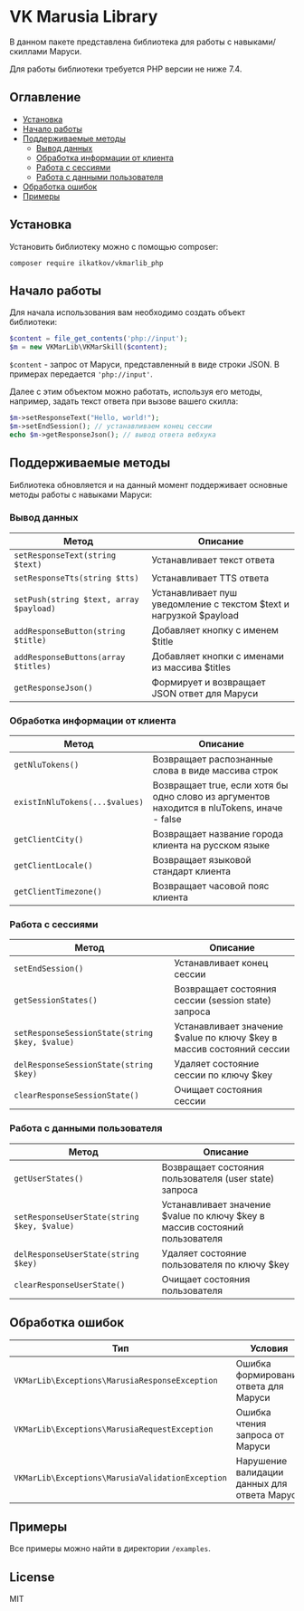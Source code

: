 # VK Marusia Library

В данном пакете представлена библиотека для работы с навыками/скиллами Маруси.

Для работы библиотеки требуется PHP версии не ниже 7.4.

## Оглавление
- [Установка](#установка)
- [Начало работы](#начало-работы)
- [Поддерживаемые методы](#поддерживаемые-методы)
    - [Вывод данных](#вывод-данных)
    - [Обработка информации от клиента](#обработка-информации-от-клиента)
    - [Работа с сессиями](#работа-с-сессиями)
    - [Работа с данными пользователя](#работа-с-данными-пользователя)
- [Обработка ошибок](#обработка-ошибок)
- [Примеры](#примеры)

## Установка

Установить библиотеку можно с помощью composer:

```
composer require ilkatkov/vkmarlib_php
```

## Начало работы

Для начала использования вам необходимо создать объект библиотеки:
```php
$content = file_get_contents('php://input');
$m = new VKMarLib\VKMarSkill($content);
```
```$content``` - запрос от Маруси, представленный в виде строки JSON. В примерах передается ```'php://input'```.

Далее с этим объектом можно работать, используя его методы, например, задать текст ответа при вызове вашего скилла:
```php
$m->setResponseText("Hello, world!");
$m->setEndSession(); // устанавливаем конец сессии
echo $m->getResponseJson(); // вывод ответа вебхука
```

## Поддерживаемые методы

Библиотека обновляется и на данный момент поддерживает основные методы работы с навыками Маруси:


### Вывод данных
| Метод                                                    | Описание                                                                      |
|----------------------------------------------------------|-------------------------------------------------------------------------------|
| ```setResponseText(string $text)```                      | Устанавливает текст ответа                                                    |
| ```setResponseTts(string $tts)```                        | Устанавливает TTS ответа                                                      |
| ```setPush(string $text, array $payload)```              | Устанавливает пуш уведомление с текстом $text и нагрузкой $payload            |
| ```addResponseButton(string $title)```                   | Добавляет кнопку с именем $title                                              |
| ```addResponseButtons(array $titles)```                  | Добавляет кнопки с именами из массива $titles                                 |
| ```getResponseJson()```                                  | Формирует и возвращает JSON ответ для Маруси                                  |

### Обработка информации от клиента
| Метод                                                    | Описание                                                                                     |
|----------------------------------------------------------|----------------------------------------------------------------------------------------------|
| ```getNluTokens()```                                     | Возвращает распознанные слова в виде массива строк                                           |
| ```existInNluTokens(...$values)```                       | Возвращает true, если  хотя бы одно слово из аргументов находится в nluTokens, иначе - false |
| ```getClientCity()```                                    | Возвращает название города клиента на русском языке                                          |
| ```getClientLocale()```                                  | Возвращает языковой стандарт клиента                                                         |
| ```getClientTimezone()```                                | Возвращает часовой пояс клиента                                                              |

### Работа с сессиями

| Метод                                              | Описание                                                              |
|----------------------------------------------------|-----------------------------------------------------------------------|
| ```setEndSession()```                              | Устанавливает конец сессии                                            |
| ```getSessionStates()```                           | Возвращает состояния сессии (session state) запроса                   |
| ```setResponseSessionState(string $key, $value)``` | Устанавливает значение $value по ключу $key в массив состояний сессии |
| ```delResponseSessionState(string $key)```         | Удаляет состояние сессии по ключу $key                                |
| ```clearResponseSessionState()```                  | Очищает состояния сессии                                              |

### Работа с данными пользователя

| Метод                                           | Описание                                                                    |
|-------------------------------------------------|-----------------------------------------------------------------------------|
| ```getUserStates()```                           | Возвращает состояния пользователя (user state) запроса                      |
| ```setResponseUserState(string $key, $value)``` | Устанавливает значение $value по ключу $key в массив состояний пользователя |
| ```delResponseUserState(string $key)```         | Удаляет состояние пользователя по ключу $key                                |
| ```clearResponseUserState()```                  | Очищает состояния пользователя                                              |

## Обработка ошибок

| Тип                                                  | Условия                                      |
|------------------------------------------------------|----------------------------------------------|
| ```VKMarLib\Exceptions\MarusiaResponseException```   | Ошибка формирования ответа для Маруси        |
| ```VKMarLib\Exceptions\MarusiaRequestException```    | Ошибка чтения запроса от Маруси              |
| ```VKMarLib\Exceptions\MarusiaValidationException``` | Нарушение валидации данных для ответа Марусе |

## Примеры

Все примеры можно найти в директории ```/examples```.

## License

MIT
